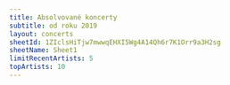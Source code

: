 ```yaml
---
title: Absolvované koncerty
subtitle: od roku 2019
layout: concerts
sheetId: 1ZIclsHiTjw7mwwqEHXI5Wg4A14Qh6r7K1Orr9a3H2sg
sheetName: Sheet1
limitRecentArtists: 5
topArtists: 10
---
```

